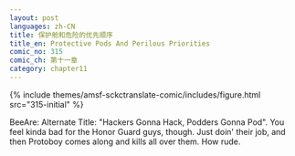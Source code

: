 ```yaml
---
layout: post
languages: zh-CN
title: 保护舱和危险的优先顺序
title_en: Protective Pods And Perilous Priorities
comic_no: 315
comic_ch: 第十一章
category: chapter11
---
```

{% include themes/amsf-sckctranslate-comic/includes/figure.html src="315-initial" %}

BeeAre: Alternate Title: "Hackers Gonna Hack, Podders Gonna Pod". You feel kinda bad for the Honor Guard guys, though. Just doin' their job, and then Protoboy comes along and kills all over them. How rude.
